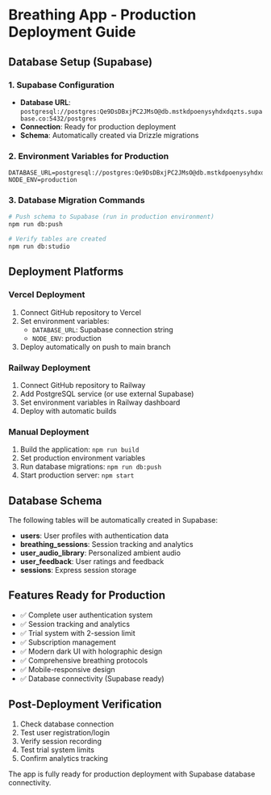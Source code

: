 # Breathing App - Production Deployment Guide

## Database Setup (Supabase)

### 1. Supabase Configuration
- **Database URL**: `postgresql://postgres:Qe9DsDBxjPC2JMsO@db.mstkdpoenysyhdxdqzts.supabase.co:5432/postgres`
- **Connection**: Ready for production deployment
- **Schema**: Automatically created via Drizzle migrations

### 2. Environment Variables for Production
```env
DATABASE_URL=postgresql://postgres:Qe9DsDBxjPC2JMsO@db.mstkdpoenysyhdxdqzts.supabase.co:5432/postgres
NODE_ENV=production
```

### 3. Database Migration Commands
```bash
# Push schema to Supabase (run in production environment)
npm run db:push

# Verify tables are created
npm run db:studio
```

## Deployment Platforms

### Vercel Deployment
1. Connect GitHub repository to Vercel
2. Set environment variables:
   - `DATABASE_URL`: Supabase connection string
   - `NODE_ENV`: production
3. Deploy automatically on push to main branch

### Railway Deployment
1. Connect GitHub repository to Railway
2. Add PostgreSQL service (or use external Supabase)
3. Set environment variables in Railway dashboard
4. Deploy with automatic builds

### Manual Deployment
1. Build the application: `npm run build`
2. Set production environment variables
3. Run database migrations: `npm run db:push`
4. Start production server: `npm start`

## Database Schema
The following tables will be automatically created in Supabase:

- **users**: User profiles with authentication data
- **breathing_sessions**: Session tracking and analytics
- **user_audio_library**: Personalized ambient audio
- **user_feedback**: User ratings and feedback
- **sessions**: Express session storage

## Features Ready for Production
- ✅ Complete user authentication system
- ✅ Session tracking and analytics
- ✅ Trial system with 2-session limit
- ✅ Subscription management
- ✅ Modern dark UI with holographic design
- ✅ Comprehensive breathing protocols
- ✅ Mobile-responsive design
- ✅ Database connectivity (Supabase ready)

## Post-Deployment Verification
1. Check database connection
2. Test user registration/login
3. Verify session recording
4. Test trial system limits
5. Confirm analytics tracking

The app is fully ready for production deployment with Supabase database connectivity.